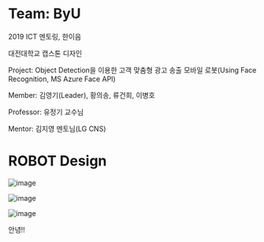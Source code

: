 # Team: ByU
2019 ICT 멘토링, 한이음

대전대학교 캡스톤 디자인

Project: Object Detection을 이용한 고객 맞춤형 광고 송출 모바일 로봇(Using Face Recognition, MS Azure Face API)

Member: 김영기(Leader), 황의송, 류건희, 이병호

Professor: 유정기 교수님

Mentor: 김지영 멘토님(LG CNS)
#

# ROBOT Design
![image](https://user-images.githubusercontent.com/47591345/61575355-8c631280-ab05-11e9-90cc-bf82d24123f8.png)

![image](https://user-images.githubusercontent.com/47591345/61575357-8ec56c80-ab05-11e9-9171-4bb98a8593ec.png)

![image](https://user-images.githubusercontent.com/47591345/61575358-908f3000-ab05-11e9-9f82-68f0aa7aebd4.png)

안녕!!
 

